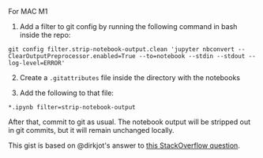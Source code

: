 For MAC M1

1. Add a filter to git config by running the following command in bash inside the repo:  
```
git config filter.strip-notebook-output.clean 'jupyter nbconvert --ClearOutputPreprocessor.enabled=True --to=notebook --stdin --stdout --log-level=ERROR'  
```
2. Create a `.gitattributes` file inside the directory with the notebooks  

3. Add the following to that file:   
```
*.ipynb filter=strip-notebook-output  
```

After that, commit to git as usual. The notebook output will be stripped out in git commits, but it will remain unchanged locally.  

This gist is based on @dirkjot's answer to [this StackOverflow question](https://stackoverflow.com/questions/28908319/how-to-clear-an-ipython-notebooks-output-in-all-cells-from-the-linux-terminal/).